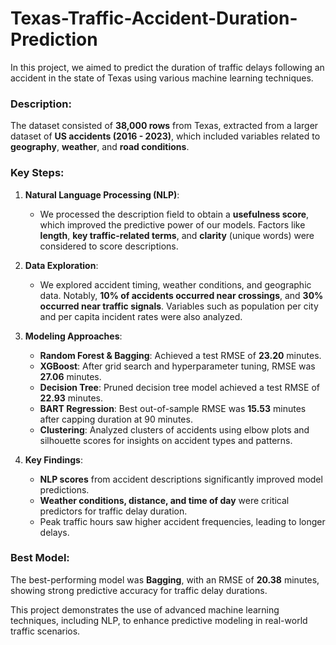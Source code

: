 # Texas-Traffic-Accident-Duration-Prediction
In this project, we aimed to predict the duration of traffic delays following an accident in the state of Texas using various machine learning techniques. 


### Description:
The dataset consisted of **38,000 rows** from Texas, extracted from a larger dataset of **US accidents (2016 - 2023)**, which included variables related to **geography**, **weather**, and **road conditions**.

### Key Steps:
1. **Natural Language Processing (NLP)**:
   - We processed the description field to obtain a **usefulness score**, which improved the predictive power of our models. Factors like **length**, **key traffic-related terms**, and **clarity** (unique words) were considered to score descriptions.

2. **Data Exploration**:
   - We explored accident timing, weather conditions, and geographic data. Notably, **10% of accidents occurred near crossings**, and **30% occurred near traffic signals**. Variables such as population per city and per capita incident rates were also analyzed.

3. **Modeling Approaches**:
   - **Random Forest & Bagging**: Achieved a test RMSE of **23.20** minutes.
   - **XGBoost**: After grid search and hyperparameter tuning, RMSE was **27.06** minutes.
   - **Decision Tree**: Pruned decision tree model achieved a test RMSE of **22.93** minutes.
   - **BART Regression**: Best out-of-sample RMSE was **15.53** minutes after capping duration at 90 minutes.
   - **Clustering**: Analyzed clusters of accidents using elbow plots and silhouette scores for insights on accident types and patterns.

4. **Key Findings**:
   - **NLP scores** from accident descriptions significantly improved model predictions.
   - **Weather conditions, distance, and time of day** were critical predictors for traffic delay duration.
   - Peak traffic hours saw higher accident frequencies, leading to longer delays.

### Best Model:
The best-performing model was **Bagging**, with an RMSE of **20.38** minutes, showing strong predictive accuracy for traffic delay durations.

This project demonstrates the use of advanced machine learning techniques, including NLP, to enhance predictive modeling in real-world traffic scenarios.
